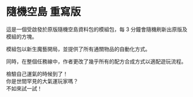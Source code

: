 # 隨機空島 重寫版

這是一個受啟發於原版隨機空島資料包的模組包，每 3 分鐘會隨機刷新出原版及模組的方塊。  

模組包以新生魔藝開局，並提供了所有通關物品的自動化方式。  

同時，在整個任務線中，作者更改了幾乎所有的配方合成方式以適配遊玩流程。  

檢驗自己運氣的時候到了！  
你是世間罕見的大氣運玩家嗎？  
不如來試一試！  
